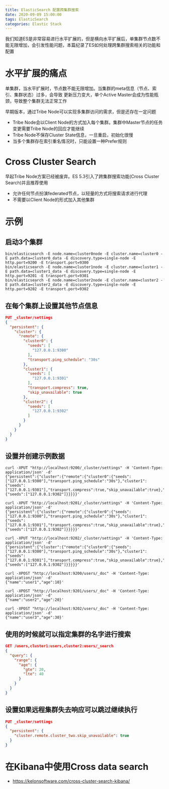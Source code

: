 ```yaml
---
title: ElasticSearch 配置跨集群搜索
date: 2020-09-09 15:00:00
tags: ElasticSearch
categories: Elastic Stack
---
```


我们知道ES是非常容易进行水平扩展的，但是横向水平扩展后，单集群节点数不能无限增加，会引发性能问题，本篇纪录了ES如何处理跨集群搜索相关的功能和配置
<!-- more -->
# 水平扩展的痛点
单集群，当水平扩展时，节点数不能无限增加。当集群的meta信息（节点、索引、集群状态）过多，会导致 更新压力变大，单个Active Master会成为性能瓶颈，导致整个集群无法正常工作

早期版本，通过Tribe Node可以实现多集群访问的需求，但是还存在一定问题
- Tribe Node会以Client Node的方式加入每个集群。集群中Master节点的任务变更需要Tribe Node的回应才能继续
- Tribe Node不保存Cluster State信息，一旦重启，初始化很慢
- 当多个集群存在索引重名情况时，只能设置一种Prefer规则

# Cross Cluster Search
早起Tribe Node方案已经被废弃。ES 5.3引入了跨集群搜索功能(Cross Cluster Search)并且推荐使用
- 允许任何节点扮演federated节点，以轻量的方式将搜索请求进行代理
- 不需要以Client Node的形式加入其他集群

# 示例
## 启动3个集群
``` linux
bin/elasticsearch -E node.name=cluster0node -E cluster.name=cluster0 -E path.data=cluster0_data -E discovery.type=single-node -E http.port=9200 -E transport.port=9300
bin/elasticsearch -E node.name=cluster1node -E cluster.name=cluster1 -E path.data=cluster1_data -E discovery.type=single-node -E http.port=9201 -E transport.port=9301
bin/elasticsearch -E node.name=cluster2node -E cluster.name=cluster2 -E path.data=cluster2_data -E discovery.type=single-node -E http.port=9202 -E transport.port=9302

```

## 在每个集群上设置其他节点信息
``` json
PUT _cluster/settings
{
  "persistent": {
    "cluster": {
      "remote": {
        "cluster0": {
          "seeds": [
            "127.0.0.1:9300"
          ],
          "transport.ping_schedule": "30s"
        },
        "cluster1": {
          "seeds": [
            "127.0.0.1:9301"
          ],
          "transport.compress": true,
          "skip_unavailable": true
        },
        "cluster2": {
          "seeds": [
            "127.0.0.1:9302"
          ]
        }
      }
    }
  }
}
```

## 设置并创建示例数据
```
curl -XPUT "http://localhost:9200/_cluster/settings" -H 'Content-Type: application/json' -d'
{"persistent":{"cluster":{"remote":{"cluster0":{"seeds":["127.0.0.1:9300"],"transport.ping_schedule":"30s"},"cluster1":{"seeds":["127.0.0.1:9301"],"transport.compress":true,"skip_unavailable":true},"cluster2":{"seeds":["127.0.0.1:9302"]}}}}}'

curl -XPUT "http://localhost:9201/_cluster/settings" -H 'Content-Type: application/json' -d'
{"persistent":{"cluster":{"remote":{"cluster0":{"seeds":["127.0.0.1:9300"],"transport.ping_schedule":"30s"},"cluster1":{"seeds":["127.0.0.1:9301"],"transport.compress":true,"skip_unavailable":true},"cluster2":{"seeds":["127.0.0.1:9302"]}}}}}'

curl -XPUT "http://localhost:9202/_cluster/settings" -H 'Content-Type: application/json' -d'
{"persistent":{"cluster":{"remote":{"cluster0":{"seeds":["127.0.0.1:9300"],"transport.ping_schedule":"30s"},"cluster1":{"seeds":["127.0.0.1:9301"],"transport.compress":true,"skip_unavailable":true},"cluster2":{"seeds":["127.0.0.1:9302"]}}}}}'

curl -XPOST "http://localhost:9200/users/_doc" -H 'Content-Type: application/json' -d'
{"name":"user1","age":10}'

curl -XPOST "http://localhost:9201/users/_doc" -H 'Content-Type: application/json' -d'
{"name":"user2","age":20}'

curl -XPOST "http://localhost:9202/users/_doc" -H 'Content-Type: application/json' -d'
{"name":"user3","age":30}'
```

## 使用的时候就可以指定集群的名字进行搜索
``` json
GET /users,cluster1:users,cluster2:users/_search
{
  "query": {
    "range": {
      "age": {
        "gte": 20,
        "lte": 40
      }
    }
  }
}
```

## 设置如果远程集群失去响应可以跳过继续执行
``` json
PUT _cluster/settings
{
  "persistent": {
    "cluster.remote.cluster_two.skip_unavailable": true
  }
}
```

# 在Kibana中使用Cross data search
- https://kelonsoftware.com/cross-cluster-search-kibana/
